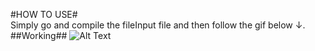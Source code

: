 #HOW TO USE#
<br/>
Simply go and compile the fileInput file and then follow the gif below ↓.
<br/>
##Working##
![Alt Text](https://github.com/mohitkum4r/Huffman-File-Compression/blob/master/bandicam-2020-12-17-09-08-06-742.gif)
